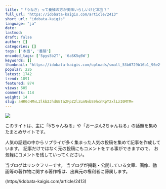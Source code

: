 ```yaml
---
title: "「うなぎ」って養殖の方が美味いらしいけど本当？"
full_url: "https://idobata-kaigis.com/article/2413"
short_url: "idobata-kaigis"
language: "ja"
date: 
lastmod: 
draft: false
author: []
categories: []
tags: ['本当', '養殖']
encoded_tags: ['5pys5b2T', '6aSK5q6W']
keywords: []
thumbnail: "https://idobata-kaigis.com/uploads/small_53b6729b16b1_96e2fe8c23.jpg"
popular: 226
latest: 1742
trend: 1891
featured: 874
views: 505
comments: 114
weight: 14
slug: aHR0cHMvL2lkb2JhdGEta2FpZ2lzLmNvbS9hcnRpY2xlLzI0MTM=
---
```


![](https://idobata-kaigis.com/uploads/small_53b6729b16b1_96e2fe8c23.jpg)

<div><p class=''>このサイトは、主に「5ちゃんねる」や「おーぷん2ちゃんねる」の話題を集めたまとめサイトです。</p><p>人気の話題の中からリプライが多く集まった人気の投稿を集めて記事を作成しています。 記事だけではなく元の投稿にもコメントをする事ができますので、 お気軽にコメントを残していってください。</p><p class=''>当ブログはリンクフリーです。 当ブログが掲載・公開している文章、画像、動画等の著作物に関する著作権は、出典元の権利者に帰属します。</p></div>

(https//idobata-kaigis.com/article/2413)
